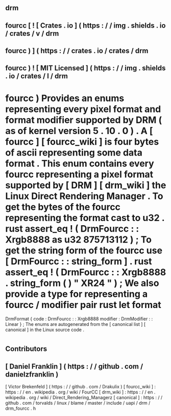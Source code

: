 #
drm
-
fourcc
[
!
[
Crates
.
io
]
(
https
:
/
/
img
.
shields
.
io
/
crates
/
v
/
drm
-
fourcc
)
]
(
https
:
/
/
crates
.
io
/
crates
/
drm
-
fourcc
)
!
[
MIT
Licensed
]
(
https
:
/
/
img
.
shields
.
io
/
crates
/
l
/
drm
-
fourcc
)
Provides
an
enums
representing
every
pixel
format
and
format
modifier
supported
by
DRM
(
as
of
kernel
version
5
.
10
.
0
)
.
A
[
fourcc
]
[
fourcc_wiki
]
is
four
bytes
of
ascii
representing
some
data
format
.
This
enum
contains
every
fourcc
representing
a
pixel
format
supported
by
[
DRM
]
[
drm_wiki
]
the
Linux
Direct
Rendering
Manager
.
To
get
the
bytes
of
the
fourcc
representing
the
format
cast
to
u32
.
rust
assert_eq
!
(
DrmFourcc
:
:
Xrgb8888
as
u32
875713112
)
;
To
get
the
string
form
of
the
fourcc
use
[
DrmFourcc
:
:
string_form
]
.
rust
assert_eq
!
(
DrmFourcc
:
:
Xrgb8888
.
string_form
(
)
"
XR24
"
)
;
We
also
provide
a
type
for
representing
a
fourcc
/
modifier
pair
rust
let
format
=
DrmFormat
{
code
:
DrmFourcc
:
:
Xrgb8888
modifier
:
DrmModifier
:
:
Linear
}
;
The
enums
are
autogenerated
from
the
[
canonical
list
]
[
canonical
]
in
the
Linux
source
code
.
#
#
Contributors
-
[
Daniel
Franklin
]
(
https
:
/
/
github
.
com
/
danielzfranklin
)
-
[
Victor
Brekenfeld
]
(
https
:
/
/
github
.
com
/
Drakulix
)
[
fourcc_wiki
]
:
https
:
/
/
en
.
wikipedia
.
org
/
wiki
/
FourCC
[
drm_wiki
]
:
https
:
/
/
en
.
wikipedia
.
org
/
wiki
/
Direct_Rendering_Managerz
[
canonical
]
:
https
:
/
/
github
.
com
/
torvalds
/
linux
/
blame
/
master
/
include
/
uapi
/
drm
/
drm_fourcc
.
h
